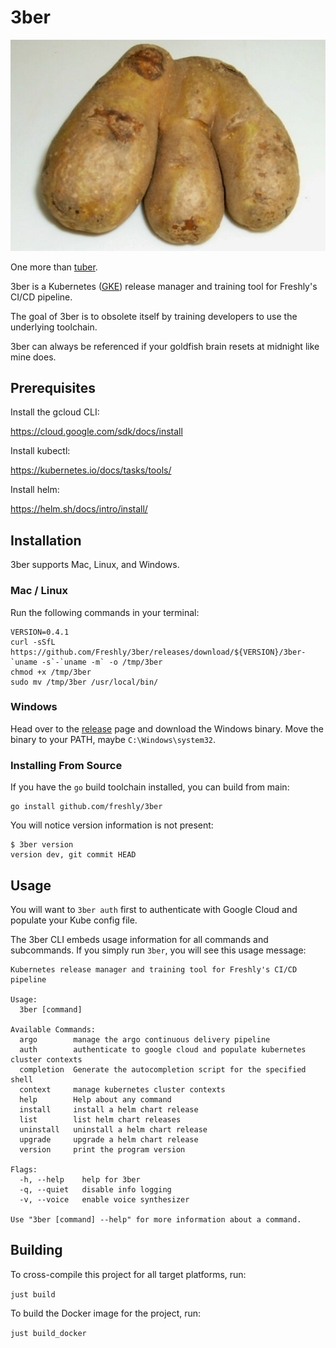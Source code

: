 # 3ber

![logo](logo.png)

One more than [tuber](https://github.com/Freshly/tuber).

3ber is a Kubernetes ([GKE](https://cloud.google.com/kubernetes-engine)) release manager and training tool for Freshly's CI/CD pipeline.

The goal of 3ber is to obsolete itself by training developers to use the underlying toolchain.

3ber can always be referenced if your goldfish brain resets at midnight like mine does.

## Prerequisites

Install the gcloud CLI:

https://cloud.google.com/sdk/docs/install

Install kubectl:

https://kubernetes.io/docs/tasks/tools/

Install helm:

https://helm.sh/docs/intro/install/

## Installation

3ber supports Mac, Linux, and Windows.

### Mac / Linux

Run the following commands in your terminal:

```
VERSION=0.4.1
curl -sSfL https://github.com/Freshly/3ber/releases/download/${VERSION}/3ber-`uname -s`-`uname -m` -o /tmp/3ber
chmod +x /tmp/3ber
sudo mv /tmp/3ber /usr/local/bin/
```

### Windows

Head over to the [release](https://github.com/Freshly/3ber/releases) page and download the Windows binary. Move the binary to your PATH, maybe `C:\Windows\system32`.

### Installing From Source

If you have the `go` build toolchain installed, you can build from main:

```
go install github.com/freshly/3ber
```

You will notice version information is not present:

```
$ 3ber version
version dev, git commit HEAD
```

## Usage

You will want to `3ber auth` first to authenticate with Google Cloud and populate your Kube config file.

The 3ber CLI embeds usage information for all commands and subcommands. If you simply run `3ber`, you will see this usage message:

```
Kubernetes release manager and training tool for Freshly's CI/CD pipeline

Usage:
  3ber [command]

Available Commands:
  argo        manage the argo continuous delivery pipeline
  auth        authenticate to google cloud and populate kubernetes cluster contexts
  completion  Generate the autocompletion script for the specified shell
  context     manage kubernetes cluster contexts
  help        Help about any command
  install     install a helm chart release
  list        list helm chart releases
  uninstall   uninstall a helm chart release
  upgrade     upgrade a helm chart release
  version     print the program version

Flags:
  -h, --help    help for 3ber
  -q, --quiet   disable info logging
  -v, --voice   enable voice synthesizer

Use "3ber [command] --help" for more information about a command.
```

## Building

To cross-compile this project for all target platforms, run:

`just build`

To build the Docker image for the project, run:

`just build_docker`
